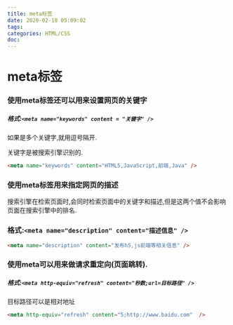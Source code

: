 ```yaml
---
title: meta标签
date: 2020-02-18 05:09:02
tags:
categories: HTML/CSS
doc:
---
```


# meta标签

### 使用meta标签还可以用来设置网页的关键字

##### 格式:`<meta name="keywords" content = "关键字" />`

如果是多个关键字,就用逗号隔开.

关键字是被搜索引擎识别的.

```html
<meta name="keywords" content="HTML5,JavaScript,前端,Java" />
```

### 使用meta标签用来指定网页的描述

搜索引擎在检索页面时,会同时检索页面中的关键字和描述,但是这两个值不会影响页面在搜索引擎中的排名.

### 格式:`<meta name="description" content="描述信息" />`

```html
<meta name="description" content="发布h5,js前端等相关信息" />
```



### 使用meta可以用来做请求重定向(页面跳转).

##### 格式:`<meta http-equiv="refresh" content="秒数;url=目标路径" />`

目标路径可以是相对地址

```html
<meta http-equiv="refresh" content="5;http://www.baidu.com"  />
```

